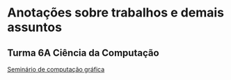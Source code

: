 # Anotações sobre trabalhos e demais assuntos
## Turma 6A Ciência da Computação

[Seminário de computação gráfica](./Seminário+de+Computação+Gráfica)

